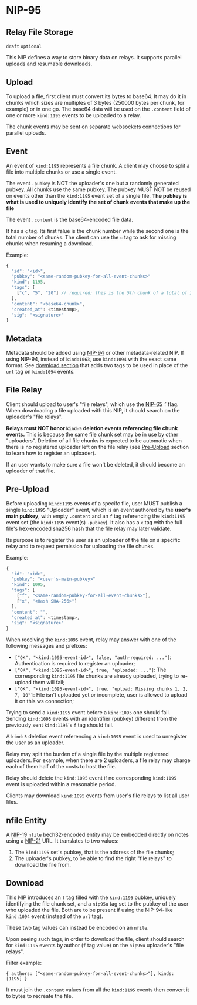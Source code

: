 NIP-95
======

Relay File Storage
------------------

`draft` `optional`

This NIP defines a way to store binary data on relays. It supports parallel uploads and resumable downloads.

## Upload

To upload a file, first client must convert its bytes to base64. It may do it in chunks which sizes are multiples of 3 bytes
(250000 bytes per chunk, for example) or in one go.
The base64 data will be used on the `.content` field of one or more `kind:1195` events to be uploaded to a relay.

The chunk events may be sent on separate websockets connections for parallel uploads.

## Event

An event of `kind:1195` represents a file chunk. A client may choose to split a file
into multiple chunks or use a single event.

The event `.pubkey` is NOT the uploader's one but a randomly generated pubkey. All chunks
use the same pubkey. The pubkey MUST NOT be reused on events other than the
`kind:1195` event set of a single file.
**The pubkey is what is used to uniquely identify the set of chunk events that make up the file**

The event `.content` is the base64-encoded file data.

It has a `c` tag. Its first falue is the chunk number while the second one is the total number of chunks.
The client can use the `c` tag to ask for missing chunks when resuming a download.

Example:

```js
{
  "id": "<id>",
  "pubkey": "<same-random-pubkey-for-all-event-chunks>"
  "kind": 1195,
  "tags": [
    ["c", "5", "20"] // required; this is the 5th chunk of a total of 20
  ],
  "content": "<base64-chunk>",
  "created_at": <timestamp>,
  "sig": "<signature>"
}
```

## Metadata

Metadata should be added using [NIP-94](94.md) or other metadata-related NIP.
If using NIP-94, instead of `kind:1063`, use `kind:1094` with the exact same format.
See [download section](#download) that adds two tags to be used in place of the `url` tag
on `kind:1094` events.

## File Relay

Client should upload to user's "file relays", which use the [NIP-65](65.md) `f` flag.
When downloading a file uploaded with this NIP, it should search on the uploader's "file relays".

**Relays must NOT honor `kind:5` deletion events referencing file chunk events.**
This is because the same file chunk set may be in use by other "uploaders".
Deletion of all file chunks is expected to be automatic when there is no registered uploader left on the file relay
(see [Pre-Upload](#pre-upload) section to learn how to register an uploader).

If an user wants to make sure a file won't be deleted, it
should become an uploader of that file.

## Pre-Upload

Before uploading `kind:1195` events of a specifc file,
user MUST publish a single `kind:1095` "Uploader" event,
which is an event authored by the **user's main pubkey**,
with empty `.content` and an `f` tag referencing the `kind:1195`
event set (the `kind:1195` event(s) `.pubkey`). It also
has a `x` tag with the full file's hex-encoded sha256 hash that the
file relay may later validate.

Its purpose is to register the user as an uploader of the file on a specific relay and to request permission
for uploading the file chunks.

Example:

```js
{
  "id": "<id>",
  "pubkey": "<user's-main-pubkey>"
  "kind": 1095,
  "tags": [
    ["f", "<same-random-pubkey-for-all-event-chunks>"],
    ["x", "<Hash SHA-256>"]
  ],
  "content": "",
  "created_at": <timestamp>,
  "sig": "<signature>"
}
```

When receiving the `kind:1095` event, relay may answer with one of the following messages and prefixes:

- `["OK", "<kind:1095-event-id>", false, "auth-required: ..."]`: Authentication is required to register an uploader;
- `["OK", "<kind:1095-event-id>", true, "uploaded: ..."]`: The corresponding `kind:1195` file chunks are already uploaded, trying to re-upload them will fail;
- `["OK", "<kind:1095-event-id>", true, "upload: Missing chunks 1, 2, 7, 10"]`: File isn't uploaded yet or incomplete, user is allowed to upload it on this ws connection;

Trying to send a `kind:1195` event before a `kind:1095` one should fail.
Sending `kind:1095` events with an identifier (pubkey) different from the previously sent `kind:1195`'s `f` tag should fail.

A `kind:5` deletion event referencing a `kind:1095` event is used to unregister the user as an uploader.

Relay may split the burden of a single file by the multiple registered uploaders. For example, when there are 2 uploaders,
a file relay may charge each of them half of the costs to host the file.

Relay should delete the `kind:1095` event if no corresponding `kind:1195` event is uploaded within a reasonable period.

Clients may download `kind:1095` events from user's file relays to list all user files.

## nfile Entity

A [NIP-19](19.md) `nfile` bech32-encoded entity may be embedded directly on notes using a [NIP-21](21.md) URL.
It translates to two values:

1) The `kind:1195` set's pubkey, that is the address of the file chunks;
2) The uploader's pubkey, to be able to find the right "file relays" to download the file from.

## Download

This NIP introduces an `f` tag filled with the `kind:1195` pubkey, uniquely identifying the file chunk set,
and a `nip95u` tag set to the pubkey of the user who uploaded the file. Both are to
be present if using the NIP-94-like `kind:1094` event (instead of the `url` tag).

These two tag values can instead be encoded on an `nfile`.

Upon seeing such tags, in order to download the file, client should search for `kind:1195` events
by author (`f` tag value) on the `nip95u` uploader's "file relays".

Filter example:

`{ authors: ["<same-random-pubkey-for-all-event-chunks>"], kinds: [1195] }`

It must join the `.content` values from all the `kind:1195` events then convert it to bytes to recreate the file.
